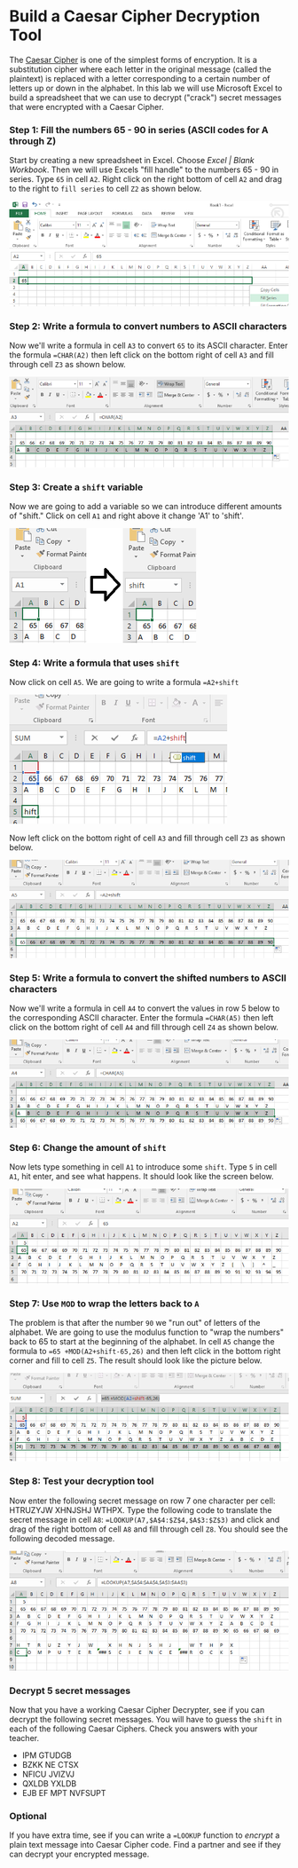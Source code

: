 # Build a Caesar Cipher Decryption Tool
The [Caesar Cipher](https://learncryptography.com/classical-encryption/caesar-cipher) is one of the simplest forms of encryption. It is a substitution cipher where each letter in the original message (called the plaintext) is replaced with a letter corresponding to a certain number of letters up or down in the alphabet. In this lab we will use Microsoft Excel to build a spreadsheet that we can use to decrypt ("crack") secret messages that were encrypted with a Caesar Cipher.   

### Step 1: Fill the numbers 65 - 90 in series (ASCII codes for A through Z)
Start by creating a new spreadsheet in Excel. Choose *Excel | Blank Workbook*. Then we will use Excels "fill handle" to the numbers 65 - 90 in series. Type `65` in cell `A2`. Right click on the right bottom of cell `A2` and drag to the right to `fill series` to cell `Z2` as shown below.

![](Caesar1.png)

### Step 2: Write a formula to convert numbers to ASCII characters
Now we'll write a formula in cell `A3` to convert `65` to its ASCII character. Enter the formula `=CHAR(A2)` then left click on the bottom right of cell `A3` and fill through cell `Z3` as shown below.   

![](Caesar2.PNG)

### Step 3: Create a `shift` variable
Now we are going to add a variable so we can introduce different amounts of "shift." Click on cell `A1` and right above it change 'A1' to 'shift'.

![](Caesar3.png)

### Step 4: Write a formula that uses `shift`
Now click on cell `A5`. We are going to write a formula `=A2+shift`

![](Caesar4.PNG)

Now left click on the bottom right of cell `A3` and fill through cell `Z3` as shown below.

![](Caesar5.PNG)

### Step 5: Write a formula to convert the shifted numbers to ASCII characters
Now we'll write a formula in cell `A4` to convert the values in row 5 below to the corresponding ASCII character. Enter the formula `=CHAR(A5)` then left click on the bottom right of cell `A4` and fill through cell `Z4` as shown below.

![](Caesar6.PNG)

### Step 6: Change the amount of `shift`
Now lets type something in cell `A1` to introduce some `shift`. Type `5` in cell `A1`, hit enter, and see what happens. It should look like the screen below.

![](Caesar7.PNG)

### Step 7: Use `MOD` to wrap the letters back to `A`
The problem is that after the number `90` we "run out" of letters of the alphabet. We are going to use the modulus function to "wrap the numbers" back to 65 to start at the beginning of the alphabet. In cell `A5` change the formula to `=65 +MOD(A2+shift-65,26)` and then left click in the bottom right corner and fill to cell `Z5`. The result should look like the picture below.

![](Caesar8.PNG)

### Step 8: Test your decryption tool
Now enter the following secret message on row 7 one character per cell: HTRUZYJW XHNJSHJ WTHPX. Type the following code to translate the secret message in cell `A8`: `=LOOKUP(A7,$A$4:$Z$4,$A$3:$Z$3)` and click and drag of the right bottom of cell `A8` and fill through cell `Z8`. You should see the following decoded message.

![](Caesar9.PNG)

### Decrypt 5 secret messages
Now that you have a working Caesar Cipher Decrypter, see if you can decrypt the following secret messages. You will have to guess the `shift` in each of the following Caesar Ciphers. Check you answers with your teacher.

- IPM GTUDGB
- BZKK NE CTSX
- NFICU JVIZVJ
- QXLDB YXLDB
- EJB EF MPT NVFSUPT

### Optional
If you have extra time, see if you can write a `=LOOKUP` function to *encrypt* a plain text message into Caesar Cipher code. Find a partner and see if they can decrypt your encrypted message.
